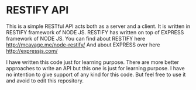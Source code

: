 RESTIFY API
===
This is a simple RESTful API acts both as a server and a client. It is written in RESTIFY framework of NODE JS. RESTIFY has written on top of EXPRESS framework of NODE JS.
You can find about RESTIFY here http://mcavage.me/node-restify/
And about EXPRESS over here http://expressjs.com/

I have written this code just for learning purpose. There are more better approaches to write an API but this one is just for learning purpose.
I have no intention to give support of any kind for this code. But feel free to use it and avoid to edit this repository.
